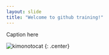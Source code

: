 ```yaml
---
layout: slide
title: "Welcome to github training!"
---
```


Caption here

![kimonotocat](https://octodex.github.com/images/kimonotocat.png)
{: .center}
